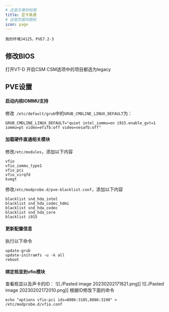 ```yaml
---
# 这是文章的标题
title: 显卡直通
# 这是页面的图标
icon: page
---
```

````warning
我的环境J4125，PVE7.2-3
````

## 修改BIOS
打开VT-D
开启CSM
CSM选项中的项目都选为legacy
## PVE设置
#### 启动内核IOMMU支持
修改` /etc/default/grub`中的`GRUB_CMDLINE_LINUX_DEFAULT`为：
```
GRUB_CMDLINE_LINUX_DEFAULT="quiet intel_iommu=on i915.enable_gvt=1 iommu=pt video=efifb:off video=vesafb:off"
```
#### 加载硬件直通相关模块
修改`/etc/modules`，添加以下内容
```
vfio
vfio_iommu_type1
vfio_pci
vfio_virqfd
kvmgt
```
修改`/etc/modprobe.d/pve-blacklist.conf`，添加以下内容
```
blacklist snd_hda_intel
blacklist snd_hda_codec_hdmi
blacklist snd_hda_codec
blacklist snd_hda_core
blacklist i915
```
#### 更新配置信息
执行以下命令
```
update-grub
update-initramfs -u -k all
reboot
```
#### 绑定核显到vfio模块
查看核显以及声卡的ID：
![[./Pasted image 20230202171821.png]]
![[./Pasted image 20230202172010.png]]
根据ID修改下面的命令
```
echo "options vfio-pci ids=8086:3185,8086:3198" > /etc/modprobe.d/vfio.conf
```
